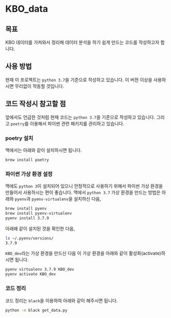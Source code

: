 # KBO_data

## 목표

KBO 데이터를 가져와서 정리해 데이터 분석을 하기 쉽게 만드는 코드를 작성하고자 합니다.

## 사용 방법

현재 이 프로젝트는 `python 3.7`을 기준으로 작성하고 있습니다. 이 버젼 이상을 사용하시면 무리없이 작동할 것입니다.

## 코드 작성시 참고할 점

앞에서도 언급한 것처럼 현재 코드는 `python 3.7`을 기준으로 작성하고 있습니다. 그리고 `poetry`를 이용해서 파이썬 관련 패키지를 관리하고 있습니다.

### poetry 설치

맥에서는 아래와 같이 설치하시면 됩니다.

```bash
brew install poetry
```

### 파이썬 가상 환경 설정

맥에도 `python 3`이 설치되어 있으니 안정적으로 사용하기 위해서 파이썬 가상 환경을 만들어서 사용하시는 편이 좋습니다. 맥에서 `python 3.7` 가상 환경을 만드는 방법은 아래와 `pyenv`과 `pyenv-virtualenv`을 설치하신 다음,

```bash
brew install pyenv
brew install pyenv-virtualenv
pyenv install 3.7.9
```

아래왜 같이 설치된 것을 확인한 다음,

```bash
ls ~/.pyenv/versions/
3.7.9
```

`KBO_dev`라는 가상 환경을 만드신 다음 이 가상 환경을 아래와 같이 활성화(activate)하시면 됩니다.

```bash
pyenv virtualenv 3.7.9 KBO_dev
pyenv activate KBO_dev
```

### 코드 정리

코드 정리는 `black`을 이용하여 아래와 같이 해주시면 됩니다.

```bash
python -m black get_data.py
```
